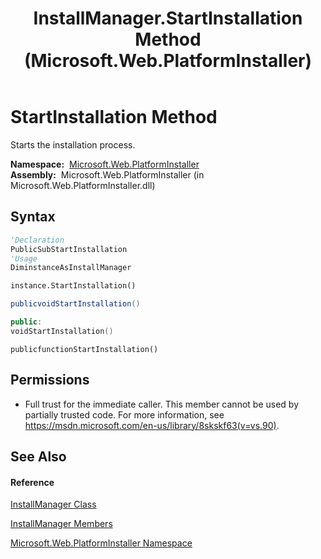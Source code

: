 ﻿---
title: InstallManager.StartInstallation Method  (Microsoft.Web.PlatformInstaller)
TOCTitle: StartInstallation Method
ms:assetid: M:Microsoft.Web.PlatformInstaller.InstallManager.StartInstallation
ms:mtpsurl: https://msdn.microsoft.com/en-us/library/microsoft.web.platforminstaller.installmanager.startinstallation(v=VS.90)
ms:contentKeyID: 22049629
ms.date: 05/02/2012
mtps_version: v=VS.90
f1_keywords:
- Microsoft.Web.PlatformInstaller.InstallManager.StartInstallation
dev_langs:
- CSharp
- JScript
- VB
- c++
api_location:
- Microsoft.Web.PlatformInstaller.dll
api_name:
- Microsoft.Web.PlatformInstaller.InstallManager.StartInstallation
api_type:
- Managed
topic_type:
- apiref
- kbSyntax
product_family_name: VS
ROBOTS: INDEX,FOLLOW
---

# StartInstallation Method

Starts the installation process.

**Namespace:**  [Microsoft.Web.PlatformInstaller](microsoft-web-platforminstaller-namespace.md)  
**Assembly:**  Microsoft.Web.PlatformInstaller (in Microsoft.Web.PlatformInstaller.dll)

## Syntax

``` vb
'Declaration
PublicSubStartInstallation
'Usage
DiminstanceAsInstallManager

instance.StartInstallation()
```

``` csharp
publicvoidStartInstallation()
```

``` c++
public:
voidStartInstallation()
```

``` jscript
publicfunctionStartInstallation()
```

## Permissions

  - Full trust for the immediate caller. This member cannot be used by partially trusted code. For more information, see <https://msdn.microsoft.com/en-us/library/8skskf63(v=vs.90)>.

## See Also

#### Reference

[InstallManager Class](installmanager-class-microsoft-web-platforminstaller.md)

[InstallManager Members](installmanager-members-microsoft-web-platforminstaller.md)

[Microsoft.Web.PlatformInstaller Namespace](microsoft-web-platforminstaller-namespace.md)

